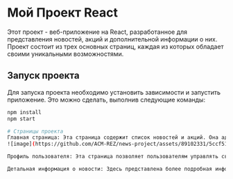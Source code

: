 # Мой Проект React

Этот проект - веб-приложение на React, разработанное для представления новостей, акций и дополнительной информации о них. Проект состоит из трех основных страниц, каждая из которых обладает своими уникальными возможностями.

## Запуск проекта

Для запуска проекта необходимо установить зависимости и запустить приложение. Это можно сделать, выполнив следующие команды:

```bash
npm install
npm start

# Страницы проекта
Главная страница: Эта страница содержит список новостей и акций. Она адаптирована для отображения на различных устройствах. На этой странице также реализована возможность переключения между вкладками.
![image](https://github.com/ACM-REZ/news-project/assets/89102331/5ccf5131-cafc-42c3-a128-9a7f97cc850e)

Профиль пользователя: Эта страница позволяет пользователям управлять своим профилем. В ней реализована форма с валидацией через Yup и Formik.

Детальная информация о новости: Здесь представлена более подробная информация о выбранной новости. HTML контент стилизуется с использованием generics.css.
